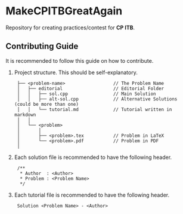 # MakeCPITBGreatAgain

Repository for creating practices/contest for **CP ITB**.

## Contributing Guide

It is recommended to follow this guide on how to contribute.

1. Project structure. This should be self-explanatory.

        ├── <problem-name>                  // The Problem Name
        │   ├── editorial                   // Editorial Folder
        │   │   ├── sol.cpp                 // Main Solution
        │   │   ├── alt-sol.cpp             // Alternative Solutions (could be more than one)
        │   │   └── tutorial.md             // Tutorial written in markdown
        │   │   
        │   └── <problem>           
        │       │                  
        │       ├── <problem>.tex           // Problem in LaTeX
        │       └── <problem>.pdf           // Problem in PDF
        │       

2. Each solution file is recommended to have the following header.

        /**
         * Author  : <Author>
         * Problem : <Problem Name>
         */

3. Each tutorial file is recommended to have the following header.


        Solution <Problem Name> - <Author>
